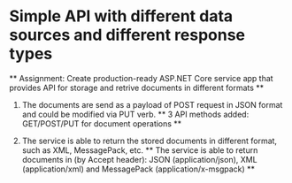 # Simple API with different data sources and different response types

** Assignment: Create production-ready ASP.NET Core service app that provides API for storage and retrive documents in different formats **

1. The documents are send as a payload of POST request in JSON format and could be modified via PUT verb.
** 3 API methods added: GET/POST/PUT for document operations **

2. The service is able to return the stored documents in different format, such as XML, MessagePack, etc.
** The service is able to return documents in (by Accept header): JSON (application/json), XML (application/xml) and MessagePack (application/x-msgpack)  **